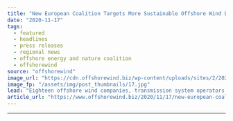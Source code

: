 ```yaml
---
title: "New European Coalition Targets More Sustainable Offshore Wind Development"
date: "2020-11-17"
tags: 
  - featured
  - headlines
  - press releases
  - regional news
  - offshore energy and nature coalition
  - offshorewind
source: "offshorewind"
image_url: "https://cdn.offshorewind.biz/wp-content/uploads/sites/2/2020/11/17092640/New-European-Coalition-Targets-More-Sustainable-Offshore-Wind-Development.jpg"
image_fp: "/assets/img/post_thumbnails/17.jpg"
lead: "Eighteen offshore wind companies, transmission system operators and environmental NGOs have launched a new"
article_url: "https://www.offshorewind.biz/2020/11/17/new-european-coalition-targets-more-sustainable-offshore-wind-development/"
---
```


---
